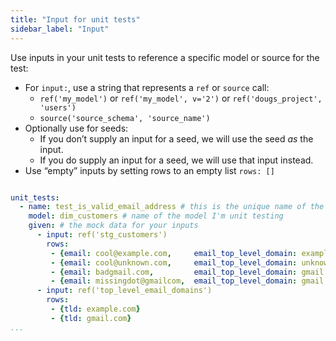 ```yaml
---
title: "Input for unit tests"
sidebar_label: "Input"
---
```


Use inputs in your unit tests to reference a specific model or source for the test:

-  For `input:`, use a string that represents a `ref` or `source` call:
    - `ref('my_model')` or `ref('my_model', v='2')` or `ref('dougs_project', 'users')`
    - `source('source_schema', 'source_name')`
- Optionally use for seeds:
    - If you don’t supply an input for a seed, we will use the seed _as_ the input.
    - If you do supply an input for a seed, we will use that input instead.
- Use “empty” inputs by setting rows to an empty list `rows: []`

```yml

unit_tests:
  - name: test_is_valid_email_address # this is the unique name of the test
    model: dim_customers # name of the model I'm unit testing
    given: # the mock data for your inputs
      - input: ref('stg_customers')
        rows:
         - {email: cool@example.com,     email_top_level_domain: example.com}
         - {email: cool@unknown.com,     email_top_level_domain: unknown.com}
         - {email: badgmail.com,         email_top_level_domain: gmail.com}
         - {email: missingdot@gmailcom,  email_top_level_domain: gmail.com}
      - input: ref('top_level_email_domains')
        rows:
         - {tld: example.com}
         - {tld: gmail.com}
...

```